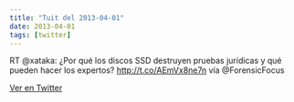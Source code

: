 ```yaml
---
title: "Tuit del 2013-04-01"
date: 2013-04-01
tags: [twitter]
---
```


RT @xataka: ¿Por qué los discos SSD destruyen pruebas jurídicas y qué pueden hacer los expertos? http://t.co/AEmVx8ne7n vía @ForensicFocus



[Ver en Twitter](https://twitter.com/i/web/status/318815464564346880)
